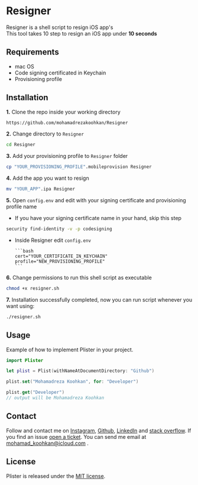 
# Resigner
Resigner is a shell script to resign iOS app's  
This tool takes 10 step to resign an iOS app under **10 seconds**

## Requirements
- mac OS 
- Code signing certificated in Keychain
- Provisioning profile

## Installation

**1.** Clone the repo inside your working directory
```bash
https://github.com/mohamadrezakoohkan/Resigner
```

 **2.** Change directory to `Resigner`
```bash
cd Resigner
```
**3.** Add your provisioning profile to `Resigner` folder  
```bash
cp "YOUR_PROVISIONING_PROFILE".mobileprovision Resigner
```
**4.** Add the app you want to resign
```bash
mv "YOUR_APP".ipa Resigner
```
**5.** Open `config.env` and edit with your signing certificate and provisioning profile name

  - If you have your signing certificate name in your hand, skip this step
  ```bash
security find-identity -v -p codesigning
  ```
  - Inside Resigner edit `config.env`    
  
        ```bash
        cert="YOUR_CERTIFICATE_IN_KEYCHAIN"
        profile="NEW_PROVISIONING_PROFILE"
        ```
**6.** Change permissions to run this shell script as executable
```bash
chmod +x resigner.sh
```
**7.** Installation successfully completed, now you can run script whenever you want using:
```bash
./resigner.sh
```

## Usage

Example of how to implement Plister in your project.

```swift
import Plister

let plist = Plist(withNameAtDocumentDirectory: "Github")

plist.set("Mohamadreza Koohkan", for: "Developer")

plist.get("Developer")
// output will be Mohamadreza Koohkan

```

## Contact

Follow and contact me on [Instagram](https://www.instagram.com/mohamadreza.codes/),  [Github](https://github.com/mohamadrezakoohkan), [LinkedIn](https://www.linkedin.com/in/mohammad-reza-koohkan-558306160/) and [stack overflow](https://stackoverflow.com/users/9706268/mohamad-reza-koohkan?tab=profile). If you find an issue [open a ticket](https://github.com/mohamadrezakoohkan/Resigner/issues/new). You can send me email at mohamad_koohkan@icloud.com .

## License
Plister is released under the [MIT license](https://github.com/mohamadrezakoohkan/Resigner/blob/master/LICENSE.md).
